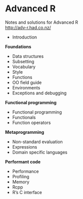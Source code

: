# Advanced R

Notes and solutions for Advanced R  
<http://adv-r.had.co.nz/>

* Introduction

**Foundations**
* Data structures
* Subsetting
* Vocabulary
* Style
* Functions
* OO field guide
* Environments
* Exceptions and debugging

**Functional programming**
* Functional programming
* Functionals
* Function operators

**Metaprogramming**
* Non-standard evaluation
* Expressions
* Domain specific languages

**Performant code**
* Performance
* Profiling
* Memory
* Rcpp
* R’s C interface
